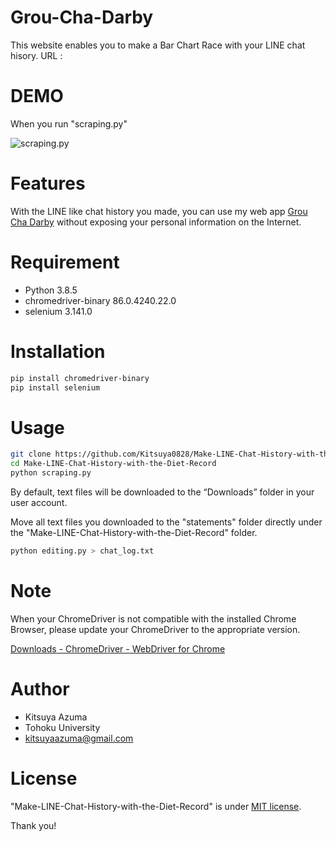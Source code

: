 # Grou-Cha-Darby

This website enables you to make a Bar Chart Race with your LINE chat hisory.
URL : []()

# DEMO

When you run "scraping.py"

![scraping.py](./demo.gif)

# Features

With the LINE like chat history you made, you can use my web app [Grou Cha Darby](https://grouchadarby0210.herokuapp.com/) without exposing your personal information on the Internet.

# Requirement

* Python 3.8.5
* chromedriver-binary 86.0.4240.22.0
* selenium 3.141.0

# Installation

```bash
pip install chromedriver-binary
pip install selenium
```

# Usage

```bash
git clone https://github.com/Kitsuya0828/Make-LINE-Chat-History-with-the-Diet-Record.git
cd Make-LINE-Chat-History-with-the-Diet-Record
python scraping.py
```
By default, text files will be downloaded to the “Downloads” folder in your user account. 

Move all text files you downloaded to the "statements" folder directly under the "Make-LINE-Chat-History-with-the-Diet-Record" folder.

```bash
python editing.py > chat_log.txt
```

# Note

When your ChromeDriver is not compatible with the installed Chrome Browser, please update your ChromeDriver to the appropriate version.

[Downloads - ChromeDriver - WebDriver for Chrome](https://chromedriver.chromium.org/downloads)

# Author

* Kitsuya Azuma
* Tohoku University
* kitsuyaazuma@gmail.com

# License

"Make-LINE-Chat-History-with-the-Diet-Record" is under [MIT license](https://en.wikipedia.org/wiki/MIT_License).


Thank you!
